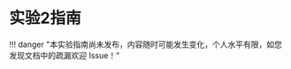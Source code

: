 # 实验2指南

!!! danger "本实验指南尚未发布，内容随时可能发生变化，个人水平有限，如您发现文档中的疏漏欢迎 Issue！"

<div style="display:none">

请跟随实验指南完成实验，完成文档中所有的`TASK`。`BONUS`部分的内容完成可作为加分，但报告的总分不应超过100分。请下载此指南作为实验报告模版，将填充完成的实验报告导出为PDF格式，并命名为“学号_姓名_lab2.pdf”，上传至学在浙大平台。下载请点击 **<u>[这里](../download.md)</u>** 。

## 1 串口

### 1.1 驱动

</div>